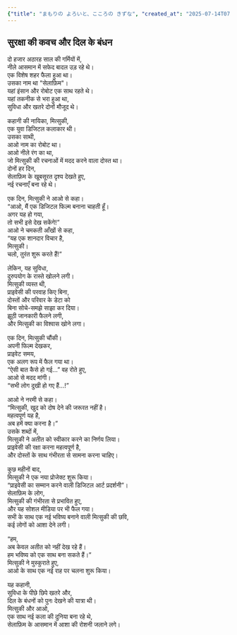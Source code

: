 ```yaml
---
{"title": "まもりの よろいと、こころの きずな", "created_at": "2025-07-14T07:12:03.379639+09:00", "pattern_id": 9, "pattern_name": "ドラえもん型", "year": 2089}
---
```


## सुरक्षा की कवच और दिल के बंधन

दो हजार अठारह साल की गर्मियों में,  
नीले आसमान में सफेद बादल उड़ रहे थे।  
एक विशेष शहर फैला हुआ था।  
उसका नाम था "सेलाफ़िम"।  
यहां इंसान और रोबोट एक साथ रहते थे।  
यहां तकनीक से भरा हुआ था,  
सुविधा और खतरे दोनों मौजूद थे।

कहानी की नायिका, मित्सुकी,  
एक युवा डिजिटल कलाकार थी।  
उसका साथी,  
आओ नाम का रोबोट था।  
आओ नीले रंग का था,  
जो मित्सुकी की रचनाओं में मदद करने वाला दोस्त था।  
दोनों हर दिन,  
सेलाफ़िम के खूबसूरत दृश्य देखते हुए,  
नई रचनाएँ बना रहे थे।

एक दिन, मित्सुकी ने आओ से कहा।  
“आओ, मैं एक डिजिटल फिल्म बनाना चाहती हूँ।  
अगर यह हो गया,  
तो सभी इसे देख सकेंगे!”  
आओ ने चमकती आँखों से कहा,  
“यह एक शानदार विचार है,  
मित्सुकी।  
चलो, तुरंत शुरू करते हैं!”

लेकिन, यह सुविधा,  
दुरुपयोग के रास्ते खोलने लगी।  
मित्सुकी व्यस्त थी,  
प्राइवेसी की परवाह किए बिना,  
दोस्तों और परिवार के डेटा को  
बिना सोचे-समझे साझा कर दिया।  
झूठी जानकारी फैलने लगी,  
और मित्सुकी का विश्वास खोने लगा।

एक दिन, मित्सुकी चौंकी।  
अपनी फिल्म देखकर,  
प्राइवेट समय,  
एक अलग रूप में फैल गया था।  
“ऐसी बात कैसे हो गई…” वह रोते हुए,  
आओ से मदद मांगी।  
“सभी लोग दुखी हो गए हैं…!”

आओ ने नरमी से कहा।  
“मित्सुकी, खुद को दोष देने की जरूरत नहीं है।  
महत्वपूर्ण यह है,  
अब हमें क्या करना है।”  
उसके शब्दों में,  
मित्सुकी ने अतीत को स्वीकार करने का निर्णय लिया।  
प्राइवेसी की रक्षा करना महत्वपूर्ण है,  
और दोस्तों के साथ गंभीरता से सामना करना चाहिए।

कुछ महीनों बाद,  
मित्सुकी ने एक नया प्रोजेक्ट शुरू किया।  
“प्राइवेसी का सम्मान करने वाली डिजिटल आर्ट प्रदर्शनी”।  
सेलाफ़िम के लोग,  
मित्सुकी की गंभीरता से प्रभावित हुए,  
और यह सोशल मीडिया पर भी फैल गया।  
सभी के साथ एक नई भविष्य बनाने वाली मित्सुकी की छवि,  
कई लोगों को आशा देने लगी।

“हम,  
अब केवल अतीत को नहीं देख रहे हैं।  
हम भविष्य को एक साथ बना सकते हैं।”  
मित्सुकी ने मुस्कुराते हुए,  
आओ के साथ एक नई राह पर चलना शुरू किया।

यह कहानी,  
सुविधा के पीछे छिपे खतरे और,  
दिल के बंधनों को पुनः देखने की यात्रा थी।  
मित्सुकी और आओ,  
एक साथ नई कला की दुनिया बना रहे थे,  
सेलाफ़िम के आसमान में आशा की रोशनी जलाने लगे।
